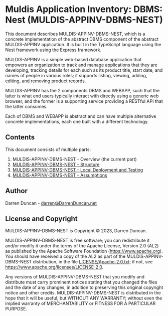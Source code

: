 # Muldis Application Inventory: DBMS: Nest (MULDIS-APPINV-DBMS-NEST)

This document describes MULDIS-APPINV-DBMS-NEST,
which is a concrete implementation of the abstract DBMS
component of the abstract MULDIS-APPINV application.
It is built in the TypeScript language using the Nest framework
using the Express framework.

MULDIS-APPINV is a simple web-based database application that empowers an
organization to track and manage applications that they are developing,
tracking details for each such as its product title, start date, and names
of people in various roles; it supports listing, viewing, adding, editing,
and removing product records.

MULDIS-APPINV has the 2 components DBMS and WEBAPP, such that the latter is
what end users typically interact with directly using a generic web
browser, and the former is a supporting service providing a RESTful API
that the latter consumes.

Each of DBMS and WEBAPP is abstract and can have multiple alternative
concrete implementations, each one built with a different technology.

## Contents

This document consists of multiple parts:

1. MULDIS-APPINV-DBMS-NEST - Overview (the current part)
1. [MULDIS-APPINV-DBMS-NEST - Structure](docs/Structure.md)
1. [MULDIS-APPINV-DBMS-NEST - Local Deployment and Testing](docs/Local.md)
1. [MULDIS-APPINV-DBMS-NEST - Assumptions](docs/Assumptions.md)

## Author

Darren Duncan - darren@DarrenDuncan.net

## License and Copyright

MULDIS-APPINV-DBMS-NEST is Copyright © 2023, Darren Duncan.

MULDIS-APPINV-DBMS-NEST is free software;
you can redistribute it and/or modify it under the terms of the Apache
License, Version 2.0 (AL2) as published by the Apache Software Foundation
(<https://www.apache.org>).  You should have received a copy of the
AL2 as part of the MULDIS-APPINV-DBMS-NEST distribution, in the file
[LICENSE/Apache-2.0.txt](../LICENSE/Apache-2.0.txt); if not, see
<https://www.apache.org/licenses/LICENSE-2.0>.

Any versions of MULDIS-APPINV-DBMS-NEST
that you modify and distribute must carry prominent
notices stating that you changed the files and the date of any changes, in
addition to preserving this original copyright notice and other credits.
MULDIS-APPINV-DBMS-NEST is distributed in the hope that it will be
useful, but WITHOUT ANY WARRANTY; without even the implied warranty of
MERCHANTABILITY or FITNESS FOR A PARTICULAR PURPOSE.
